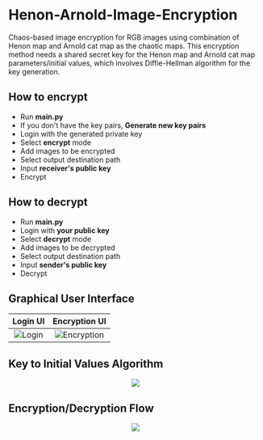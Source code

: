 # Henon-Arnold-Image-Encryption
Chaos-based image encryption for RGB images using combination of Henon map and Arnold cat map as the chaotic maps.
This encryption method needs a shared secret key for the Henon map and Arnold cat map parameters/initial values, which involves Diffie-Hellman algorithm for the key generation.

## How to encrypt
- Run **main.py**
- If you don't have the key pairs, **Generate new key pairs**
- Login with the generated private key
- Select **encrypt** mode
- Add images to be encrypted
- Select output destination path
- Input **receiver's public key**
- Encrypt

## How to decrypt 
- Run **main.py**
- Login with **your public key**
- Select **decrypt** mode
- Add images to be decrypted
- Select output destination path
- Input **sender's public key**
- Decrypt

## Graphical User Interface
Login UI                   |  Encryption UI
:-------------------------:|:-------------------------:
![Login](https://github.com/frenzelts/Henon-Arnold-Image-Encryption/blob/master/UI-Login.png)  |  ![Encryption](https://github.com/frenzelts/Henon-Arnold-Image-Encryption/blob/master/UI-Encryption.png)

## Key to Initial Values Algorithm
<p align="center">
  <img src="https://github.com/frenzelts/Henon-Arnold-Image-Encryption/blob/master/Flow-Key-to-Initial-Values.png">
</p>

## Encryption/Decryption Flow
<p align="center">
  <img src="https://github.com/frenzelts/Henon-Arnold-Image-Encryption/blob/master/Flow-Encryption-Decryption.png">
</p>